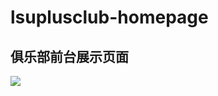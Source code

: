# lsuplusclub-homepage
## 俱乐部前台展示页面

![](http://osabfc0f3.bkt.clouddn.com/markdown-img-paste-20170816232923725.png)
